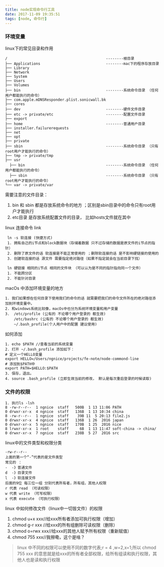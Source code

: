 ```yaml
---
title: node实现命令行工具
date: 2017-11-09 19:35:51
tags: [node, 命令行]
---
```


### 环境变量

linux下的常见目录和作用
```
/                                             --------根目录
├── Applications                              --------mac下的程序存放目录
├── Library
├── Network
├── System
├── Users
├── Volumes
├── bin                                       --------系统命令目录 （任何用户都能执行的命令）
├── com.apple.mDNSResponder.plist.sonicwall.bk
├── cores
├── dev                                       --------硬件文件目录
├── etc -> private/etc                        --------配置文件目录
├── export
├── home                                      --------普通用户目录
├── installer.failurerequests
├── net
├── opt
├── private
├── sbin                                      --------系统命令目录 （只有root用户才能执行的命令）
├── tmp -> private/tmp
├── usr
  ├── bin                                     --------系统命令目录 （任何用户都能执行的命令）
  ├── sbin                                    --------系统命令目录 （只有root用户才能执行的命令）
└── var -> private/var
```

需要注意的文件目录：
1. bin 和 sbin 都是存放系统命令的地方 ；区别是sbin目录中的命令只有root用户才能执行
2. etc目录 是存放系统配置文件的目录， 比如hosts文件就在其中


linux 连接命令 link

```
 ln -s 软连接 (快捷方式)
 1. 拥有自己的i节点和block数据块（存储着数据 只不过存储的数据是原文件的i节点的指针）
 2. 删除了原文件的话 软连接是不能正常使用的 ；删除软连接的话 是不影响硬链接的使用的
 3. 创建软连接的话 源文件 需要指定绝对路径（如果不指定就会在当前目录下找）

 ln 硬链接 相同的i节点 相同的文件块 （可以认为是不同的指针指向同一个文件）
 1. 不能跨分区
 2. 不能针对目录

```

macOs 中添加环境变量的地方
```
1. 我们如果想在任何目录下使用我们的命令的话 就需要把我们的命令文件所在的绝对路径添加到环境变量中。
2. 和windows系统比较像，macOs中也分为系统环境变量和用户变量
3.  /etc/profile (公有的 不论哪个用户登录的 都生效)
    /etc/bashrc (公有的 不论哪个用户登录的 都生效)
    ~/.bash_profile(个人用户中的配置 建议使用)

```
如何添加
```
1. echo $PATH //查看当前的系统变量
2. 打开 ~/.bash_profile 添加如下：
# 定义一个HELLO变量
export HELLO=/Users/ngnice/projects/fe-note/node-commond-line
# 添加到$PATH中
export PATH=$HELLO:$PATH
3. 保存，退出。
4. source .bash_profile (立即生效当前的修改， 默认是每次重启登录的时候读取)
```



### 文件的权限
```
1. 执行ls -lsh
8 -rw-r--r--  1 ngnice  staff   500B  1 13 11:06 PATH
0 drwxr-xr-x  4 ngnice  staff   136B  1 13 10:34 china
8 -rw-r--r--  1 ngnice  staff    39B 11  5 20:13 file2.js
0 drwxr-xr-x  4 ngnice  staff   136B  1 26  2016 japan
0 drwxr-xr-x  5 ngnice  staff   170B  1 25  2016 nice
8 lrwxr-xr-x  1 root    staff     6B  1 13 11:47 soft-china -> china/
0 drwxr-xr-x  7 ngnice  staff   238B  5 27  2016 src
```

linux中的文件类型和权限分类
```
-rw-r--r--
上面的第一个“-”代表的是文件类型
常见的 ：
-  -》普通文件
d  -》目录文件
l  -》软连接文件
后面的9位 每三位一组 分别代表所有者，所有组，其他人权限
r 代表 read （可读权限）
w 代表 write （可写权限）
x 代表 execute （可执行权限）
```

linux 中如何修改文件（linux中一切皆文件）的权限
1. chmod u+x xxx//给xxx所有者添加可执行权限（增加）
2. chmod g-r xxx //给xxx的所有组删除可读权限（删除）
3. chmod o=rwx xxx//给xxx的其他人赋予所有权限（重新赋值）
4. chmod 755 xxx//我擦嘞，这个是啥？

> linux 中不同的权限可以使用不同的数字代表;r = 4 ,w=2,x=1;所以 chmod 755 xxx 的意思就是给xxx的所有者全部权限，给所有组读和执行权限，其他人也是读和执行权限
